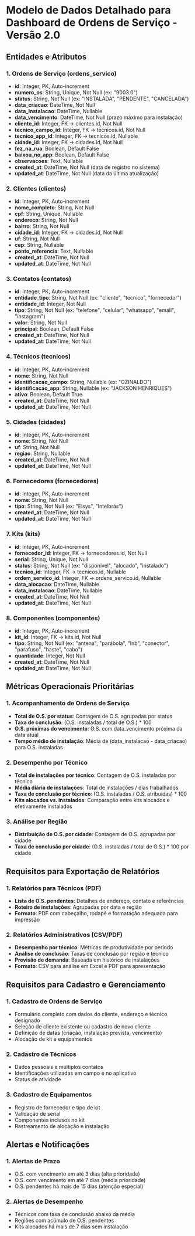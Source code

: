 # Modelo de Dados Detalhado para Dashboard de Ordens de Serviço - Versão 2.0

## Entidades e Atributos

### 1. Ordens de Serviço (ordens_servico)
- **id**: Integer, PK, Auto-increment
- **numero_os**: String, Unique, Not Null (ex: "9003.0")
- **status**: String, Not Null (ex: "INSTALADA", "PENDENTE", "CANCELADA")
- **data_criacao**: DateTime, Not Null
- **data_instalacao**: DateTime, Nullable
- **data_vencimento**: DateTime, Not Null (prazo máximo para instalação)
- **cliente_id**: Integer, FK -> clientes.id, Not Null
- **tecnico_campo_id**: Integer, FK -> tecnicos.id, Not Null
- **tecnico_app_id**: Integer, FK -> tecnicos.id, Nullable
- **cidade_id**: Integer, FK -> cidades.id, Not Null
- **fez_na_rua**: Boolean, Default False
- **baixou_no_app**: Boolean, Default False
- **observacoes**: Text, Nullable
- **created_at**: DateTime, Not Null (data de registro no sistema)
- **updated_at**: DateTime, Not Null (data da última atualização)

### 2. Clientes (clientes)
- **id**: Integer, PK, Auto-increment
- **nome_completo**: String, Not Null
- **cpf**: String, Unique, Nullable
- **endereco**: String, Not Null
- **bairro**: String, Not Null
- **cidade_id**: Integer, FK -> cidades.id, Not Null
- **uf**: String, Not Null
- **cep**: String, Nullable
- **ponto_referencia**: Text, Nullable
- **created_at**: DateTime, Not Null
- **updated_at**: DateTime, Not Null

### 3. Contatos (contatos)
- **id**: Integer, PK, Auto-increment
- **entidade_tipo**: String, Not Null (ex: "cliente", "tecnico", "fornecedor")
- **entidade_id**: Integer, Not Null
- **tipo**: String, Not Null (ex: "telefone", "celular", "whatsapp", "email", "instagram")
- **valor**: String, Not Null
- **principal**: Boolean, Default False
- **created_at**: DateTime, Not Null
- **updated_at**: DateTime, Not Null

### 4. Técnicos (tecnicos)
- **id**: Integer, PK, Auto-increment
- **nome**: String, Not Null
- **identificacao_campo**: String, Nullable (ex: "OZINALDO")
- **identificacao_app**: String, Nullable (ex: "JACKSON HENRIQUES")
- **ativo**: Boolean, Default True
- **created_at**: DateTime, Not Null
- **updated_at**: DateTime, Not Null

### 5. Cidades (cidades)
- **id**: Integer, PK, Auto-increment
- **nome**: String, Not Null
- **uf**: String, Not Null
- **regiao**: String, Nullable
- **created_at**: DateTime, Not Null
- **updated_at**: DateTime, Not Null

### 6. Fornecedores (fornecedores)
- **id**: Integer, PK, Auto-increment
- **nome**: String, Not Null
- **tipo**: String, Not Null (ex: "Elsys", "Intelbrás")
- **created_at**: DateTime, Not Null
- **updated_at**: DateTime, Not Null

### 7. Kits (kits)
- **id**: Integer, PK, Auto-increment
- **fornecedor_id**: Integer, FK -> fornecedores.id, Not Null
- **serial**: String, Unique, Not Null
- **status**: String, Not Null (ex: "disponível", "alocado", "instalado")
- **tecnico_id**: Integer, FK -> tecnicos.id, Nullable
- **ordem_servico_id**: Integer, FK -> ordens_servico.id, Nullable
- **data_alocacao**: DateTime, Nullable
- **data_instalacao**: DateTime, Nullable
- **created_at**: DateTime, Not Null
- **updated_at**: DateTime, Not Null

### 8. Componentes (componentes)
- **id**: Integer, PK, Auto-increment
- **kit_id**: Integer, FK -> kits.id, Not Null
- **tipo**: String, Not Null (ex: "antena", "parábola", "lnb", "conector", "parafuso", "haste", "cabo")
- **quantidade**: Integer, Not Null
- **created_at**: DateTime, Not Null
- **updated_at**: DateTime, Not Null

## Métricas Operacionais Prioritárias

### 1. Acompanhamento de Ordens de Serviço
- **Total de O.S. por status**: Contagem de O.S. agrupadas por status
- **Taxa de conclusão**: (O.S. instaladas / total de O.S.) * 100
- **O.S. próximas do vencimento**: O.S. com data_vencimento próxima da data atual
- **Tempo médio de instalação**: Média de (data_instalacao - data_criacao) para O.S. instaladas

### 2. Desempenho por Técnico
- **Total de instalações por técnico**: Contagem de O.S. instaladas por técnico
- **Média diária de instalações**: Total de instalações / dias trabalhados
- **Taxa de conclusão por técnico**: (O.S. instaladas / O.S. atribuídas) * 100
- **Kits alocados vs. instalados**: Comparação entre kits alocados e efetivamente instalados

### 3. Análise por Região
- **Distribuição de O.S. por cidade**: Contagem de O.S. agrupadas por cidade
- **Taxa de conclusão por cidade**: (O.S. instaladas / total de O.S.) * 100 por cidade

## Requisitos para Exportação de Relatórios

### 1. Relatórios para Técnicos (PDF)
- **Lista de O.S. pendentes**: Detalhes de endereço, contato e referências
- **Roteiro de instalações**: Agrupadas por data e região
- **Formato**: PDF com cabeçalho, rodapé e formatação adequada para impressão

### 2. Relatórios Administrativos (CSV/PDF)
- **Desempenho por técnico**: Métricas de produtividade por período
- **Análise de conclusão**: Taxas de conclusão por região e técnico
- **Previsão de demanda**: Baseada em histórico de instalações
- **Formato**: CSV para análise em Excel e PDF para apresentação

## Requisitos para Cadastro e Gerenciamento

### 1. Cadastro de Ordens de Serviço
- Formulário completo com dados do cliente, endereço e técnico designado
- Seleção de cliente existente ou cadastro de novo cliente
- Definição de datas (criação, instalação prevista, vencimento)
- Alocação de kit e equipamentos

### 2. Cadastro de Técnicos
- Dados pessoais e múltiplos contatos
- Identificações utilizadas em campo e no aplicativo
- Status de atividade

### 3. Cadastro de Equipamentos
- Registro de fornecedor e tipo de kit
- Validação de serial
- Componentes inclusos no kit
- Rastreamento de alocação e instalação

## Alertas e Notificações

### 1. Alertas de Prazo
- O.S. com vencimento em até 3 dias (alta prioridade)
- O.S. com vencimento em até 7 dias (média prioridade)
- O.S. pendentes há mais de 15 dias (atenção especial)

### 2. Alertas de Desempenho
- Técnicos com taxa de conclusão abaixo da média
- Regiões com acúmulo de O.S. pendentes
- Kits alocados há mais de 7 dias sem instalação
